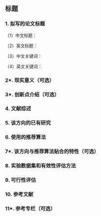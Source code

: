 ## 标题

### 1. 拟写的论文标题

（1）中文标题：

（2）英文标题：

（3）中文关键词：

（4）英文关键词：

### 2*. 现实意义（可选）

### 3*. 创新点介绍（可选）

### 4. 文献综述

### 5. 该方向的已有研究

### 6. 使用的推荐算法

### 7*. 该方向与推荐算法贴合的特性（可选）

### 8. 实验数据集和有效性评估方法

### 9. 可行性评估

### 10. 参考文献

### 11*. 参考专栏（可选）